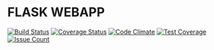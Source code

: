 # FLASK WEBAPP

[![Build Status](https://travis-ci.org/PatrickCmd/flask_webapp.svg?branch=master)](https://travis-ci.org/PatrickCmd/flask_webapp)
[![Coverage Status](https://coveralls.io/repos/github/PatrickCmd/flask_webapp/badge.svg?branch=master)](https://coveralls.io/github/PatrickCmd/flask_webapp?branch=master)
[![Code Climate](https://codeclimate.com/github/codeclimate/codeclimate/badges/gpa.svg)](https://codeclimate.com/github/codeclimate/codeclimate)
[![Test Coverage](https://codeclimate.com/github/codeclimate/codeclimate/badges/coverage.svg)](https://codeclimate.com/github/codeclimate/codeclimate/coverage)
[![Issue Count](https://codeclimate.com/github/codeclimate/codeclimate/badges/issue_count.svg)](https://codeclimate.com/github/codeclimate/codeclimate)